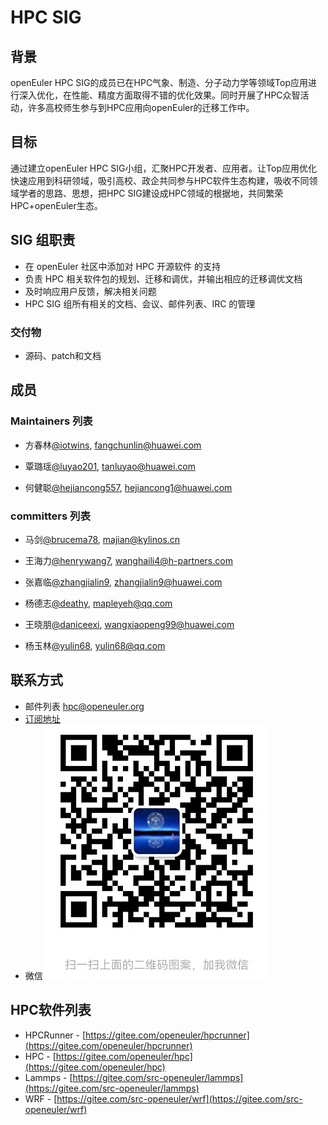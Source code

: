 # HPC SIG

## 背景

openEuler HPC SIG的成员已在HPC气象、制造、分子动力学等领域Top应用进行深入优化，在性能、精度方面取得不错的优化效果。同时开展了HPC众智活动，许多高校师生参与到HPC应用向openEuler的迁移工作中。

## 目标

通过建立openEuler HPC SIG小组，汇聚HPC开发者、应用者。让Top应用优化快速应用到科研领域，吸引高校、政企共同参与HPC软件生态构建，吸收不同领域学者的思路、思想，把HPC SIG建设成HPC领域的根据地，共同繁荣HPC+openEuler生态。

## SIG 组职责

- 在 openEuler 社区中添加对 HPC 开源软件 的支持
- 负责 HPC 相关软件包的规划、迁移和调优，并输出相应的迁移调优文档
- 及时响应用户反馈，解决相关问题
- HPC SIG 组所有相关的文档、会议、邮件列表、IRC 的管理

### 交付物

- 源码、patch和文档

## 成员

### Maintainers 列表

- 方春林[@iotwins](https://gitee.com/iotwins), [fangchunlin@huawei.com](mailto:fangchunlin@huawei.com)

- 覃璐瑶[@luyao201](https://gitee.com/luyao201), [tanluyao@huawei.com](mailto:tanluyao@huawei.com)

- 何健聪[@hejiancong557](https://gitee.com/hejiancong557), [hejiancong1@huawei.com](mailto:hejiancong1@huawei.com)

### committers 列表

- 马剑[@brucema78](https://gitee.com/brucema78), [majian@kylinos.cn](mailto:majian@kylinos.cn)

- 王海力[@henrywang7](https://gitee.com/henrywang7), [wanghaili4@h-partners.com](mailto:wanghaili4@h-partners.com)

- 张嘉临[@zhangjialin9](https://gitee.com/zhangjialin9), [zhangjialin9@huawei.com](mailto:zhangjialin9@huawei.com)

- 杨德志[@deathy](https://gitee.com/deathy), [mapleyeh@qq.com](mailto:mapleyeh@qq.com)

- 王晓朋[@daniceexi](https://gitee.com/daniceexi), [wangxiaopeng99@huawei.com](mailto:wangxiaopeng99@huawei.com)

- 杨玉林[@yulin68](https://gitee.com/yulin68), [yulin68@qq.com](mailto:yulin68@qq.com)

## 联系方式

- 邮件列表 <hpc@openeuler.org>
- [订阅地址](https://mailweb.openeuler.org/postorius/lists/hpc.openeuler.org/)
- 微信 
 ![wechat_QR](./sig-wechat-qr.png)

## HPC软件列表

- HPCRunner - [https://gitee.com/openeuler/hpcrunner](https://gitee.com/openeuler/hpcrunner)
- HPC - [https://gitee.com/openeuler/hpc](https://gitee.com/openeuler/hpc)
- Lammps - [https://gitee.com/src-openeuler/lammps](https://gitee.com/src-openeuler/lammps)
- WRF - [https://gitee.com/src-openeuler/wrf](https://gitee.com/src-openeuler/wrf)
